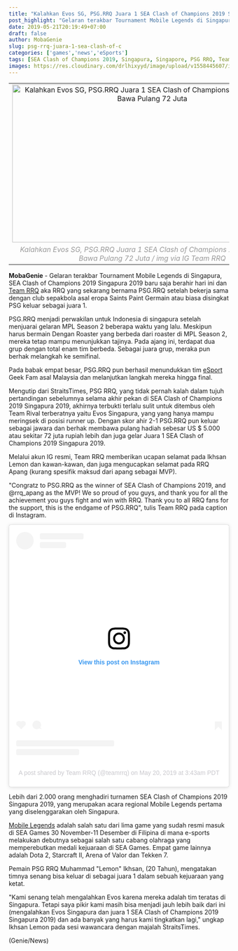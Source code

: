 ```yaml
---
title: "Kalahkan Evos SG, PSG.RRQ Juara 1 SEA Clash of Champions 2019 Singapura, Bawa Pulang 72 Juta"
post_highlight: "Gelaran terakbar Tournament Mobile Legends di Singapura, SEA Clash of Champions 2019 Singapura 2019 baru saja berahir hari ini dan Team RRQ aka PSG.RRQ keluar sebagai juara 1."
date: 2019-05-21T20:19:49+07:00
draft: false
author: MobaGenie
slug: psg-rrq-juara-1-sea-clash-of-c
categories: ['games','news','eSports']
tags: [SEA Clash of Champions 2019, Singapura, Singapore, PSG RRQ, Team RRQ, Rex Regum Qeon,Game Online, Tournament, MPL Season 2, MOBA, Mobile Legends, News, Online Games,eSports]
images: https://res.cloudinary.com/drlhixyyd/image/upload/v1558445607/img/mobagenie/Genie-IG-News-Template.jpg
---
```


<table align="center" cellpadding="0" cellspacing="0" class="tr-caption-container" style="margin-left: auto; margin-right: auto; text-align: center;"><tbody>
<tr><td style="text-align: center;"><img alt="Kalahkan Evos SG, PSG.RRQ Juara 1 SEA Clash of Champions 2019 Singapura, Bawa Pulang 72 Juta"    height="360" src="https://res.cloudinary.com/drlhixyyd/image/upload/v1558445607/img/mobagenie/Genie-IG-News-Template.jpg" title="" width="640" /></td></tr>
<tr><td class="tr-caption" style="text-align: center;"><i><span style="color: #999999;">Kalahkan Evos SG, PSG.RRQ Juara 1 SEA Clash of Champions 2019 Singapura, Bawa Pulang 72 Juta / img via IG Team RRQ </span></i></td></tr>
</tbody></table>
<b>MobaGenie</b> - Gelaran terakbar Tournament Mobile Legends di Singapura, SEA Clash of Champions 2019 Singapura 2019 baru saja berahir hari ini dan <a href="/tags/team-rrq" itemprop="url"><span itemprop="title">Team RRQ</span></a> aka RRQ yang sekarang bernama PSG.RRQ setelah bekerja sama dengan club sepakbola asal eropa Saints Paint Germain atau biasa disingkat PSG keluar sebagai juara 1.

PSG.RRQ menjadi perwakilan untuk Indonesia di singapura setelah menjuarai gelaran MPL Season 2 beberapa waktu yang lalu. Meskipun harus bermain Dengan Roaster yang berbeda dari roaster  di MPL Season 2, mereka tetap mampu menunjukkan tajinya. Pada ajang ini, terdapat dua grup dengan total enam tim berbeda. Sebagai juara grup, meraka pun berhak melangkah ke semifinal.

Pada babak empat besar, PSG.RRQ pun berhasil menundukkan tim <a href="/tags/esports" itemprop="url"><span itemprop="title">eSport</span></a> Geek Fam asal Malaysia dan melanjutkan langkah mereka hingga final.

Mengutip dari StraitsTimes, PSG RRQ, yang tidak pernah kalah dalam tujuh pertandingan sebelumnya selama akhir pekan di SEA Clash of Champions 2019 Singapura 2019, akhirnya terbukti terlalu sulit untuk ditembus oleh Team Rival terberatnya yaitu Evos Singapura, yang yang hanya mampu meringsek di posisi runner up. Dengan skor ahir 2-1 PSG.RRQ pun keluar sebagai jawara dan berhak membawa pulang hadiah sebesar US $ 5.000 atau sekitar 72 juta rupiah lebih dan juga gelar Juara 1 SEA Clash of Champions 2019 Singapura 2019.

Melalui akun IG resmi, Team RRQ memberikan ucapan selamat pada Ikhsan Lemon dan kawan-kawan, dan juga mengucapkan selamat pada RRQ Apang (kurang spesifik maksud dari apang sebagai MVP).

"Congratz to PSG.RRQ as the winner of SEA Clash of Champions 2019, and @rrq_apang as the MVP! We so proud of you guys, and thank you for all the achievement you guys fight and win with RRQ. Thank you to all RRQ fans for the support, this is the endgame of PSG.RRQ", tulis Team RRQ pada caption di Instagram.

<blockquote class="instagram-media" data-instgrm-permalink="https://www.instagram.com/p/BxrnJNCF7gy/" data-instgrm-version="12" style=" background:#FFF; border:0; border-radius:3px; box-shadow:0 0 1px 0 rgba(0,0,0,0.5),0 1px 10px 0 rgba(0,0,0,0.15); margin: 1px; max-width:540px; min-width:326px; padding:0; width:99.375%; width:-webkit-calc(100% - 2px); width:calc(100% - 2px);"><div style="padding:16px;"> <a href="https://www.instagram.com/p/BxrnJNCF7gy/" style=" background:#FFFFFF; line-height:0; padding:0 0; text-align:center; text-decoration:none; width:100%;" target="_blank"> <div style=" display: flex; flex-direction: row; align-items: center;"> <div style="background-color: #F4F4F4; border-radius: 50%; flex-grow: 0; height: 40px; margin-right: 14px; width: 40px;"></div> <div style="display: flex; flex-direction: column; flex-grow: 1; justify-content: center;"> <div style=" background-color: #F4F4F4; border-radius: 4px; flex-grow: 0; height: 14px; margin-bottom: 6px; width: 100px;"></div> <div style=" background-color: #F4F4F4; border-radius: 4px; flex-grow: 0; height: 14px; width: 60px;"></div></div></div><div style="padding: 19% 0;"></div> <div style="display:block; height:50px; margin:0 auto 12px; width:50px;"><svg width="50px" height="50px" viewBox="0 0 60 60" version="1.1" xmlns="https://www.w3.org/2000/svg" xmlns:xlink="https://www.w3.org/1999/xlink"><g stroke="none" stroke-width="1" fill="none" fill-rule="evenodd"><g transform="translate(-511.000000, -20.000000)" fill="#000000"><g><path d="M556.869,30.41 C554.814,30.41 553.148,32.076 553.148,34.131 C553.148,36.186 554.814,37.852 556.869,37.852 C558.924,37.852 560.59,36.186 560.59,34.131 C560.59,32.076 558.924,30.41 556.869,30.41 M541,60.657 C535.114,60.657 530.342,55.887 530.342,50 C530.342,44.114 535.114,39.342 541,39.342 C546.887,39.342 551.658,44.114 551.658,50 C551.658,55.887 546.887,60.657 541,60.657 M541,33.886 C532.1,33.886 524.886,41.1 524.886,50 C524.886,58.899 532.1,66.113 541,66.113 C549.9,66.113 557.115,58.899 557.115,50 C557.115,41.1 549.9,33.886 541,33.886 M565.378,62.101 C565.244,65.022 564.756,66.606 564.346,67.663 C563.803,69.06 563.154,70.057 562.106,71.106 C561.058,72.155 560.06,72.803 558.662,73.347 C557.607,73.757 556.021,74.244 553.102,74.378 C549.944,74.521 548.997,74.552 541,74.552 C533.003,74.552 532.056,74.521 528.898,74.378 C525.979,74.244 524.393,73.757 523.338,73.347 C521.94,72.803 520.942,72.155 519.894,71.106 C518.846,70.057 518.197,69.06 517.654,67.663 C517.244,66.606 516.755,65.022 516.623,62.101 C516.479,58.943 516.448,57.996 516.448,50 C516.448,42.003 516.479,41.056 516.623,37.899 C516.755,34.978 517.244,33.391 517.654,32.338 C518.197,30.938 518.846,29.942 519.894,28.894 C520.942,27.846 521.94,27.196 523.338,26.654 C524.393,26.244 525.979,25.756 528.898,25.623 C532.057,25.479 533.004,25.448 541,25.448 C548.997,25.448 549.943,25.479 553.102,25.623 C556.021,25.756 557.607,26.244 558.662,26.654 C560.06,27.196 561.058,27.846 562.106,28.894 C563.154,29.942 563.803,30.938 564.346,32.338 C564.756,33.391 565.244,34.978 565.378,37.899 C565.522,41.056 565.552,42.003 565.552,50 C565.552,57.996 565.522,58.943 565.378,62.101 M570.82,37.631 C570.674,34.438 570.167,32.258 569.425,30.349 C568.659,28.377 567.633,26.702 565.965,25.035 C564.297,23.368 562.623,22.342 560.652,21.575 C558.743,20.834 556.562,20.326 553.369,20.18 C550.169,20.033 549.148,20 541,20 C532.853,20 531.831,20.033 528.631,20.18 C525.438,20.326 523.257,20.834 521.349,21.575 C519.376,22.342 517.703,23.368 516.035,25.035 C514.368,26.702 513.342,28.377 512.574,30.349 C511.834,32.258 511.326,34.438 511.181,37.631 C511.035,40.831 511,41.851 511,50 C511,58.147 511.035,59.17 511.181,62.369 C511.326,65.562 511.834,67.743 512.574,69.651 C513.342,71.625 514.368,73.296 516.035,74.965 C517.703,76.634 519.376,77.658 521.349,78.425 C523.257,79.167 525.438,79.673 528.631,79.82 C531.831,79.965 532.853,80.001 541,80.001 C549.148,80.001 550.169,79.965 553.369,79.82 C556.562,79.673 558.743,79.167 560.652,78.425 C562.623,77.658 564.297,76.634 565.965,74.965 C567.633,73.296 568.659,71.625 569.425,69.651 C570.167,67.743 570.674,65.562 570.82,62.369 C570.966,59.17 571,58.147 571,50 C571,41.851 570.966,40.831 570.82,37.631"></path></g></g></g></svg></div><div style="padding-top: 8px;"> <div style=" color:#3897f0; font-family:Arial,sans-serif; font-size:14px; font-style:normal; font-weight:550; line-height:18px;"> View this post on Instagram</div></div><div style="padding: 12.5% 0;"></div> <div style="display: flex; flex-direction: row; margin-bottom: 14px; align-items: center;"><div> <div style="background-color: #F4F4F4; border-radius: 50%; height: 12.5px; width: 12.5px; transform: translateX(0px) translateY(7px);"></div> <div style="background-color: #F4F4F4; height: 12.5px; transform: rotate(-45deg) translateX(3px) translateY(1px); width: 12.5px; flex-grow: 0; margin-right: 14px; margin-left: 2px;"></div> <div style="background-color: #F4F4F4; border-radius: 50%; height: 12.5px; width: 12.5px; transform: translateX(9px) translateY(-18px);"></div></div><div style="margin-left: 8px;"> <div style=" background-color: #F4F4F4; border-radius: 50%; flex-grow: 0; height: 20px; width: 20px;"></div> <div style=" width: 0; height: 0; border-top: 2px solid transparent; border-left: 6px solid #f4f4f4; border-bottom: 2px solid transparent; transform: translateX(16px) translateY(-4px) rotate(30deg)"></div></div><div style="margin-left: auto;"> <div style=" width: 0px; border-top: 8px solid #F4F4F4; border-right: 8px solid transparent; transform: translateY(16px);"></div> <div style=" background-color: #F4F4F4; flex-grow: 0; height: 12px; width: 16px; transform: translateY(-4px);"></div> <div style=" width: 0; height: 0; border-top: 8px solid #F4F4F4; border-left: 8px solid transparent; transform: translateY(-4px) translateX(8px);"></div></div></div> <div style="display: flex; flex-direction: column; flex-grow: 1; justify-content: center; margin-bottom: 24px;"> <div style=" background-color: #F4F4F4; border-radius: 4px; flex-grow: 0; height: 14px; margin-bottom: 6px; width: 224px;"></div> <div style=" background-color: #F4F4F4; border-radius: 4px; flex-grow: 0; height: 14px; width: 144px;"></div></div></a><p style=" color:#c9c8cd; font-family:Arial,sans-serif; font-size:14px; line-height:17px; margin-bottom:0; margin-top:8px; overflow:hidden; padding:8px 0 7px; text-align:center; text-overflow:ellipsis; white-space:nowrap;"><a href="https://www.instagram.com/p/BxrnJNCF7gy/" style=" color:#c9c8cd; font-family:Arial,sans-serif; font-size:14px; font-style:normal; font-weight:normal; line-height:17px; text-decoration:none;" target="_blank">A post shared by Team RRQ (@teamrrq)</a> on <time style=" font-family:Arial,sans-serif; font-size:14px; line-height:17px;" datetime="2019-05-20T10:43:57+00:00">May 20, 2019 at 3:43am PDT</time></p></div></blockquote> <script async src="//www.instagram.com/embed.js"></script>

Lebih dari 2.000 orang menghadiri turnamen SEA Clash of Champions 2019 Singapura 2019, yang merupakan acara regional Mobile Legends pertama yang diselenggarakan oleh Singapura.

<a href="/tags/mobile-legends" itemprop="url"><span itemprop="title">Mobile Legends</span></a> adalah salah satu dari lima game yang sudah resmi masuk di SEA Games 30 November-11 Desember di Filipina di mana e-sports melakukan debutnya sebagai salah satu cabang olahraga yang memperebutkan medali kejuaraan di SEA Games. Empat game lainnya adalah Dota 2, Starcraft II, Arena of Valor dan Tekken 7.

Pemain PSG RRQ Muhammad "Lemon" Ikhsan, (20 Tahun), mengatakan timnya senang bisa keluar di sebagai juara 1 dalam sebuah kejuaraan yang ketat.

"Kami senang telah mengalahkan Evos karena mereka adalah tim teratas di Singapura. Tetapi saya pikir kami masih bisa menjadi jauh lebih baik dari ini (mengalahkan Evos Singapura dan juara 1 SEA Clash of Champions 2019 Singapura 2019) dan ada banyak yang harus kami tingkatkan lagi," ungkap Ikhsan Lemon pada sesi wawancara dengan majalah StraitsTimes.

(Genie/News)
